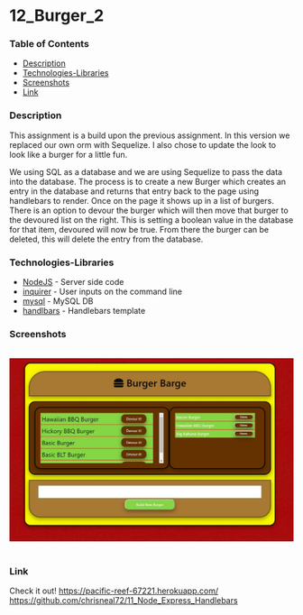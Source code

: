 # 12_Burger_2

### Table of Contents
- [Description](#Description)
- [Technologies-Libraries](#Technologies-Libraries)
- [Screenshots](#Screenshots)
- [Link](#Link)
​
### Description
This assignment is a build upon the previous assignment. In this version we replaced our own orm with Sequelize. I also chose to update the look to look like a burger for a little fun.

We using SQL as a database and we are using Sequelize to pass the data into the database. The process is to create a new Burger which creates an entry in the database and returns that entry back to the page using handlebars to render. Once on the page it shows up in a list of burgers. There is an option to devour the burger which will then move that burger to the devoured list on the right. This is setting a boolean value in the database for that item, devoured will now be true. From there the burger can be deleted, this will delete the entry from the database.

### Technologies-Libraries
- [NodeJS](https://nodejs.dev/) - Server side code
- [inquirer](https://www.npmjs.com/search?q=inquirer) - User inputs on the command line
- [mysql](https://www.mysql.com/) - MySQL DB
- [handlbars](http://handlebarsjs.com/) - Handlebars template
​
### Screenshots
​
![Image](app/public/assets/images/BBSequel.jpg)
​
### Link
Check it out! 
https://pacific-reef-67221.herokuapp.com/
https://github.com/chrisneal72/11_Node_Express_Handlebars
